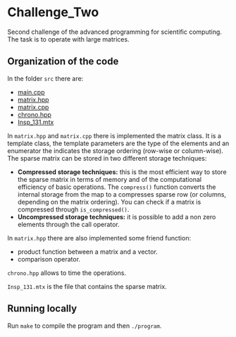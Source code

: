 # Challenge_Two
Second challenge of the advanced programming for scientific computing. The task is to operate with large matrices.

## Organization of the code

In the folder `src` there are:
+ [main.cpp](https://github.com/gr3taa/Challenge_Two/blob/main/src/main.cpp)
+ [matrix.hpp](https://github.com/gr3taa/Challenge_Two/blob/main/src/matrix.hpp)
+ [matrix.cpp](https://github.com/gr3taa/Challenge_Two/blob/main/src/matrix.cpp)
+ [chrono.hpp](https://github.com/gr3taa/Challenge_Two/blob/main/src/chrono.hpp)
+ [Insp_131.mtx](https://github.com/gr3taa/Challenge_Two/blob/main/src/Insp_131.mtx)

In `matrix.hpp` and `matrix.cpp` there is implemented the matrix class. It is a template class, the template parameters are the type of the elements and an enumerator the indicates the storage ordering (row-wise or column-wise).
The sparse matrix can be stored in two different storage techniques:
+ **Compressed storage techniques:** 
this is the most efficient way to store the sparse matrix in terms of memory and of the computational efficiency of basic operations. The `compress()` function converts the internal storage from the map to a compresses sparse row (or columns, depending on the matrix ordering). You can check if a matrix is compressed through `is_compressed()`.
+ **Uncompressed storage techniques:** 
it is possible to add a non zero elements through the call operator.

In `matrix.hpp` there are also implemented some friend function:
+ product function between a matrix and a vector.
+ comparison operator.


`chrono.hpp` allows to time the operations.

`Insp_131.mtx` is the file that contains the sparse matrix.

## Running locally

Run `make` to compile the program and then `./program`.



